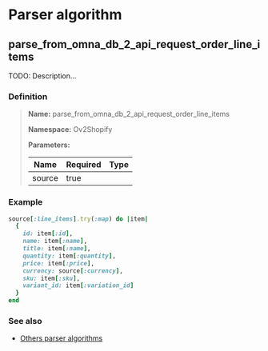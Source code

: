 # Parser algorithm
 
## parse_from_omna_db_2_api_request_order_line_items

TODO: Description...
    
### Definition

> **Name:** parse_from_omna_db_2_api_request_order_line_items
> 
> **Namespace:** Ov2Shopify
>
> **Parameters:**
> 
> | Name | Required | Type |
> | --- | --- | --- |
> | source | true |  |

### Example
```ruby
source[:line_items].try(:map) do |item|
  {
    id: item[:id],
    name: item[:name],
    title: item[:name],
    quantity: item[:quantity],
    price: item[:price],
    currency: source[:currency],
    sku: item[:sku],
    variant_id: item[:variation_id]
  }
end
```

### See also
* [Others parser algorithms](overview?id=parse_from_omna_db_2_api_request_order_line_items)